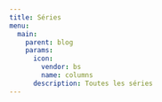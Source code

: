 ```yaml
---
title: Séries
menu:
  main:
    parent: blog
    params:
      icon:
        vendor: bs
        name: columns
      description: Toutes les séries
---
```

